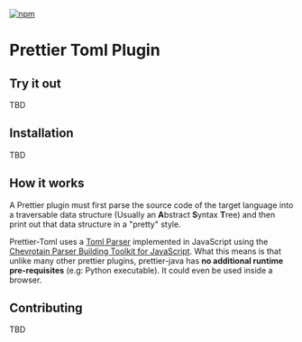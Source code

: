 [![npm](https://img.shields.io/npm/v/prettier-plugin-toml.svg)](https://www.npmjs.com/package/prettier-plugin-toml)

# Prettier Toml Plugin

## Try it out

TBD

## Installation

TBD

## How it works

A Prettier plugin must first parse the source code of the target language
into a traversable data structure (Usually an **A**bstract **S**yntax **T**ree)
and then print out that data structure in a "pretty" style.

Prettier-Toml uses a [Toml Parser](../parser) implemented in JavaScript using the
[Chevrotain Parser Building Toolkit for JavaScript](https://github.com/SAP/chevrotain).
What this means is that unlike many other prettier plugins,
prettier-java has **no additional runtime pre-requisites** (e.g: Python executable).
It could even be used inside a browser.

## Contributing

TBD
